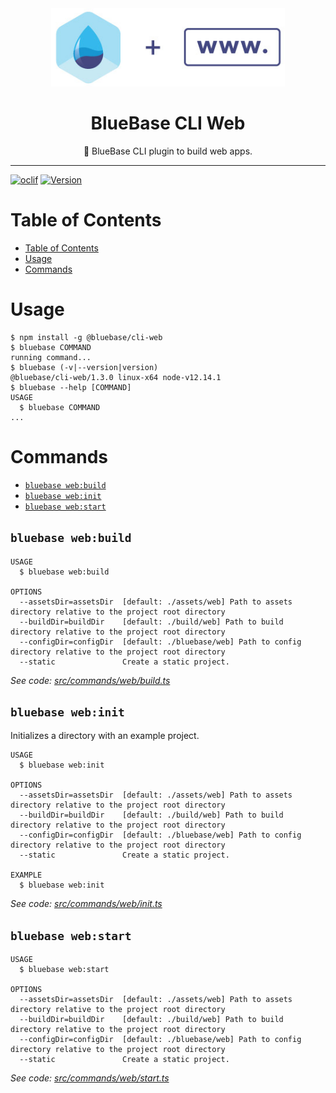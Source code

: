 <div align="center">
	<img height=125 src="./assets/logo.jpg">
  <h1>
		BlueBase CLI Web
	</h1>
  <p>🤖 BlueBase CLI plugin to build web apps.</p>
</div>

<hr />  

[![oclif](https://img.shields.io/badge/cli-oclif-brightgreen.svg)](https://oclif.io)
[![Version](https://img.shields.io/npm/v/@bluebase/cli-web.svg)](https://npmjs.org/package/@bluebase/cli-web)

# Table of Contents 

<!-- toc -->
* [Table of Contents](#table-of-contents)
* [Usage](#usage)
* [Commands](#commands)
<!-- tocstop -->

# Usage

<!-- usage -->
```sh-session
$ npm install -g @bluebase/cli-web
$ bluebase COMMAND
running command...
$ bluebase (-v|--version|version)
@bluebase/cli-web/1.3.0 linux-x64 node-v12.14.1
$ bluebase --help [COMMAND]
USAGE
  $ bluebase COMMAND
...
```
<!-- usagestop -->

# Commands

<!-- commands -->
* [`bluebase web:build`](#bluebase-webbuild)
* [`bluebase web:init`](#bluebase-webinit)
* [`bluebase web:start`](#bluebase-webstart)

## `bluebase web:build`

```
USAGE
  $ bluebase web:build

OPTIONS
  --assetsDir=assetsDir  [default: ./assets/web] Path to assets directory relative to the project root directory
  --buildDir=buildDir    [default: ./build/web] Path to build directory relative to the project root directory
  --configDir=configDir  [default: ./bluebase/web] Path to config directory relative to the project root directory
  --static               Create a static project.
```

_See code: [src/commands/web/build.ts](https://github.com/BlueBaseJS/cli/blob/v1.3.0/src/commands/web/build.ts)_

## `bluebase web:init`

Initializes a directory with an example project.

```
USAGE
  $ bluebase web:init

OPTIONS
  --assetsDir=assetsDir  [default: ./assets/web] Path to assets directory relative to the project root directory
  --buildDir=buildDir    [default: ./build/web] Path to build directory relative to the project root directory
  --configDir=configDir  [default: ./bluebase/web] Path to config directory relative to the project root directory
  --static               Create a static project.

EXAMPLE
  $ bluebase web:init
```

_See code: [src/commands/web/init.ts](https://github.com/BlueBaseJS/cli/blob/v1.3.0/src/commands/web/init.ts)_

## `bluebase web:start`

```
USAGE
  $ bluebase web:start

OPTIONS
  --assetsDir=assetsDir  [default: ./assets/web] Path to assets directory relative to the project root directory
  --buildDir=buildDir    [default: ./build/web] Path to build directory relative to the project root directory
  --configDir=configDir  [default: ./bluebase/web] Path to config directory relative to the project root directory
  --static               Create a static project.
```

_See code: [src/commands/web/start.ts](https://github.com/BlueBaseJS/cli/blob/v1.3.0/src/commands/web/start.ts)_
<!-- commandsstop -->

